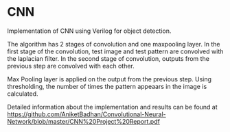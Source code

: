 # CNN
Implementation of CNN using Verilog for object detection.

The algorithm has 2 stages of convolution and one maxpooling layer. In the first stage of the convolution, test image and test pattern are convolved with the laplacian filter. In the second stage of convolution, outputs from the previous step are convolved with each other.

Max Pooling layer is applied on the output from the previous step. Using thresholding, the number of times the pattern appeaars in the image is calculated.

Detailed information about the implementation and results can be found at https://github.com/AniketBadhan/Convolutional-Neural-Network/blob/master/CNN%20Project%20Report.pdf
